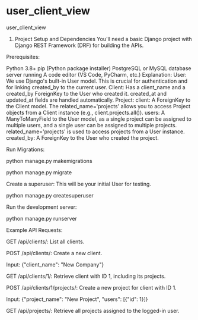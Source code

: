 # user_client_view
user_client_view
1. Project Setup and Dependencies
You'll need a basic Django project with Django REST Framework (DRF) for building the APIs.

Prerequisites:

Python 3.8+
pip (Python package installer)
PostgreSQL or MySQL database server running
A code editor (VS Code, PyCharm, etc.)
Explanation:
User: We use Django's built-in User model. This is crucial for authentication and for linking created_by to the current user.
Client: Has a client_name and a created_by ForeignKey to the User who created it. created_at and updated_at fields are handled automatically.
Project:
client: A ForeignKey to the Client model. The related_name='projects' allows you to access Project objects from a Client instance (e.g., client.projects.all()).
users: A ManyToManyField to the User model, as a single project can be assigned to multiple users, and a single user can be assigned to multiple projects. related_name='projects' is used to access projects from a User instance.
created_by: A ForeignKey to the User who created the project.


Run Migrations:

python manage.py makemigrations

python manage.py migrate

Create a superuser: This will be your initial User for testing.

python manage.py createsuperuser

Run the development server:

python manage.py runserver

Example API Requests:

GET /api/clients/: List all clients.

POST /api/clients/: Create a new client.

Input: {"client_name": "New Company"}

GET /api/clients/1/: Retrieve client with ID 1, including its projects.

POST /api/clients/1/projects/: Create a new project for client with ID 1.

Input: {"project_name": "New Project", "users": [{"id": 1}]}

GET /api/projects/: Retrieve all projects assigned to the logged-in user.

